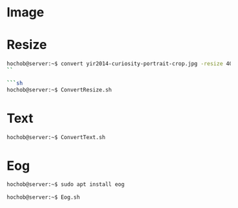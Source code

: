 # Image

# Resize

```sh
hochob@server:~$ convert yir2014-curiosity-portrait-crop.jpg -resize 4096x2304\! yir2014-curiosity-portrait-full.jpg
``

```sh
hochob@server:~$ ConvertResize.sh
```

# Text

```sh
hochob@server:~$ ConvertText.sh
```

# Eog

```sh
hochob@server:~$ sudo apt install eog
```

```sh
hochob@server:~$ Eog.sh
```